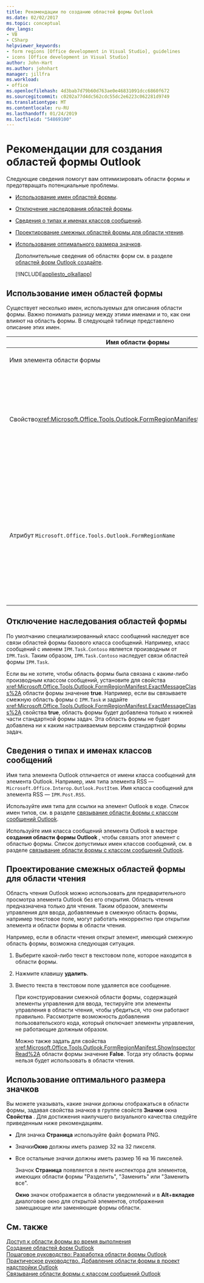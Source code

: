 ```yaml
---
title: Рекомендации по созданию областей формы Outlook
ms.date: 02/02/2017
ms.topic: conceptual
dev_langs:
- VB
- CSharp
helpviewer_keywords:
- form regions [Office development in Visual Studio], guidelines
- icons [Office development in Visual Studio]
author: John-Hart
ms.author: johnhart
manager: jillfra
ms.workload:
- office
ms.openlocfilehash: 4d3bab7d79b60d763ae0e46831091dcc6860f672
ms.sourcegitcommit: c0202a77d4dc562cdc55dc2e6223c062281d9749
ms.translationtype: MT
ms.contentlocale: ru-RU
ms.lasthandoff: 01/24/2019
ms.locfileid: "54869100"
---
```

# <a name="guidelines-to-create-outlook-form-regions"></a>Рекомендации для создания областей формы Outlook
  Следующие сведения помогут вам оптимизировать области формы и предотвращать потенциальные проблемы.  
  
- [Использование имен областей формы](#UsingFormRegions).  
  
- [Отключение наследования областей формы](#DisablingInheritance).  
  
- [Сведения о типах и именах классов сообщений](#ClassNames).  
  
- [Проектирование смежных областей формы для области чтения](#ReadingPane).  
  
- [Использование оптимального размера значков](#UsingOptimal).  
  
  Дополнительные сведения об областях форм см. в разделе [областей форм Outlook создайте](../vsto/creating-outlook-form-regions.md).  
  
  [!INCLUDE[appliesto_olkallapp](../vsto/includes/appliesto-olkallapp-md.md)]  
  
##  <a name="UsingFormRegions"></a> Использование имен областей формы  
 Существует несколько имен, используемых для описания области формы. Важно понимать разницу между этими именами и то, как они влияют на область формы. В следующей таблице представлено описание этих имен.  
  
|Имя области формы|Описание|  
|----------------------|-----------------|  
|Имя элемента области формы|Имя, заданное для элемента **Область формы Outlook** в диалоговом окне **Добавление нового элемента** . Это имя файла кода области формы, которое отображается в **обозревателе решений**.|  
|Свойство<xref:Microsoft.Office.Tools.Outlook.FormRegionManifest.FormRegionName%2A> |Вы указываете это имя на странице **Введите текст описания и выберите параметры отображения** мастера **создания области формы Outlook** . Оно отображается как свойство **FormRegionName** в окне **Свойства** .<br /><br /> Используйте свойство <xref:Microsoft.Office.Tools.Outlook.FormRegionManifest.FormRegionName%2A> , чтобы указать метку, идентифицирующую область формы в пользовательском интерфейсе Outlook. Для отдельных областей формы это имя отображается в виде кнопки на ленте элемента Outlook.<br /><br /> Для соседних областей формы это имя отображается в заголовке над областью формы.|  
|Атрибут `Microsoft.Office.Tools.Outlook.FormRegionName`|При добавлении в проект Visual Studio элемента **Область формы Outlook** Visual Studio задает в качестве значения этого свойства полное имя области формы. Полное имя по умолчанию — это имя надстройки VSTO, присоединенное к имени области формы через точку, например, `OutlookAddIn1.FormRegion1`.<br /><br /> Это полное имя также отображается как атрибут в верхней части класса фабрики областей формы.<br /><br /> Используйте атрибут `Microsoft.Office.Tools.Outlook.FormRegionName` для уникальной идентификации области формы по всем надстройкам VSTO Outlook. Нельзя изменить значение атрибута `Microsoft.Office.Tools.Outlook.FormRegionName` путем переименования элемента области формы или изменения свойства <xref:Microsoft.Office.Tools.Outlook.FormRegionManifest.FormRegionName%2A>. Чтобы изменить это имя, необходимо изменить атрибут `Microsoft.Office.Tools.Outlook.FormRegionName` в файле кода области формы.|  
  
##  <a name="DisablingInheritance"></a> Отключение наследования областей формы  
 По умолчанию специализированный класс сообщений наследует все связи областей формы базового класса сообщений. Например, класс сообщений с именем `IPM.Task.Contoso` является производным от `IPM.Task`. Таким образом, `IPM.Task.Contoso` наследует связи областей формы `IPM.Task`.  
  
 Если вы не хотите, чтобы область формы была связана с каким-либо производным классом сообщений, установите для свойства <xref:Microsoft.Office.Tools.Outlook.FormRegionManifest.ExactMessageClass%2A> области формы значение **true**. Например, если вы связываете смежную область формы с `IPM.Task` и задайте <xref:Microsoft.Office.Tools.Outlook.FormRegionManifest.ExactMessageClass%2A> свойства **true**, область формы будет добавлена только к нижней части стандартной формы задач. Эта область формы не будет добавлена ни к каким настраиваемым версиям стандартной формы задач.  
  
##  <a name="ClassNames"></a> Сведения о типах и именах классов сообщений  
 Имя типа элемента Outlook отличается от имени класса сообщений для элемента Outlook. Например, имя типа элемента RSS — `Microsoft.Office.Interop.Outlook.PostItem`. Имя класса сообщений для элемента RSS — `IPM.Post.RSS`.  
  
 Используйте имя типа для ссылки на элемент Outlook в коде. Список имен типов, см. в разделе [связывание области формы с классом сообщений Outlook](../vsto/associating-a-form-region-with-an-outlook-message-class.md).  
  
 Используйте имя класса сообщений элемента Outlook в мастере **создания области формы Outlook** , чтобы связать этот элемент с областью формы. Список допустимых имен классов сообщений, см. в разделе [связывание области формы с классом сообщений Outlook](../vsto/associating-a-form-region-with-an-outlook-message-class.md).  
  
##  <a name="ReadingPane"></a> Проектирование смежных областей формы для области чтения  
 Область чтения Outlook можно использовать для предварительного просмотра элемента Outlook без его открытия. Область чтения предназначена только для чтения. Таким образом, элементы управления для ввода, добавляемые в смежную область формы, например текстовое поле, могут работать некорректно при открытии элемента и области формы в области чтения.  
  
 Например, если в области чтения открыт элемент, имеющий смежную область формы, возможна следующая ситуация.  
  
1. Выберите какой-либо текст в текстовом поле, которое находится в области формы.  
  
2. Нажмите клавишу **удалить**.  
  
3. Вместо текста в текстовом поле удаляется все сообщение.  
  
   При конструировании смежной области формы, содержащей элементы управления для ввода, тестируйте эти элементы управления в области чтения, чтобы убедиться, что они работают правильно. Рассмотрите возможность добавления пользовательского кода, который отключает элементы управления, не работающие должным образом.  
  
   Можно также задать для свойства <xref:Microsoft.Office.Tools.Outlook.FormRegionManifest.ShowInspectorRead%2A> области формы значение **False**. Тогда эту область формы нельзя будет использовать в области чтения.  
  
##  <a name="UsingOptimal"></a> Использование оптимального размера значков  
 Вы можете указывать, какие значки должны отображаться в области формы, задавая свойства значков в группе свойств **Значки** окна **Свойства** . Для достижения наилучшего визуального качества следуйте приведенным ниже рекомендациям.  
  
- Для значка **Страница** используйте файл формата PNG.  
  
- Значки**Окно** должны иметь размер 32 на 32 пикселя.  
  
- Все остальные значки должны иметь размер 16 на 16 пикселей.  
  
  Значок **Страница** появляется в ленте инспектора для элементов, имеющих области формы "Разделить", "Заменить" или "Заменить все".  
  
  **Окно** значок отображается в области уведомлений и в **Alt**+**вкладке** диалоговое окно для открытой элементов, отображения замещающие или заменяющие формы области.  
  
## <a name="see-also"></a>См. также  
 [Доступ к области формы во время выполнения](../vsto/accessing-a-form-region-at-run-time.md)   
 [Создание областей форм Outlook](../vsto/creating-outlook-form-regions.md)   
 [Пошаговое руководство: Разработка области формы Outlook](../vsto/walkthrough-designing-an-outlook-form-region.md)   
 [Практическое руководство. Добавление области формы в проект надстройки Outlook](../vsto/how-to-add-a-form-region-to-an-outlook-add-in-project.md)   
 [Связывание области формы с классом сообщений Outlook](../vsto/associating-a-form-region-with-an-outlook-message-class.md)  
